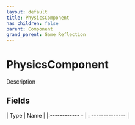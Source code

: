 ```yaml
---
layout: default
title: PhysicsComponent
has_children: false
parent: Component
grand_parent: Game Reflection
---
```

# PhysicsComponent
Description 

## Fields
| Type | Name |
|:------------ - | : -------------- |
